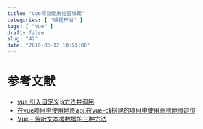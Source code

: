 ```yaml
---
title: "Vue项目使用经验积累"
categories: [ "编程开发" ]
tags: [ "vue" ]
draft: false
slug: "42"
date: "2019-03-12 10:51:00"
---
```



# 参考文献
* [vue 引入自定义js方法并调用](https://blog.csdn.net/qq_29483485/article/details/86605215)
* [在vue项目中使用地图api,在vue-cli搭建的项目中使用高德地图定位](https://blog.csdn.net/csl125/article/details/84867305)
* [Vue - 监听文本框数据的三种方法](https://www.jianshu.com/p/3dc7bad83021)